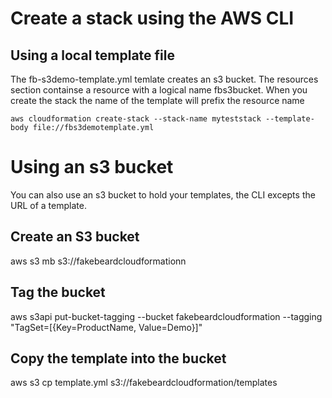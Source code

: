 # Create a stack using the AWS CLI

## Using a local template file
The fb-s3demo-template.yml temlate creates an s3 bucket. The resources section containse a resource with a logical name fbs3bucket.
When you create the stack the name of the template will prefix the resource name
```
aws cloudformation create-stack --stack-name myteststack --template-body file://fbs3demotemplate.yml
```

# Using an s3 bucket
You can also use an s3 bucket to hold your templates, the CLI excepts the URL of a template.

## Create an S3 bucket
aws s3 mb s3://fakebeardcloudformationn

## Tag the bucket
aws s3api put-bucket-tagging --bucket fakebeardcloudformation --tagging "TagSet=[{Key=ProductName, Value=Demo}]"

## Copy the template into the bucket
aws s3 cp template.yml s3://fakebeardcloudformation/templates

